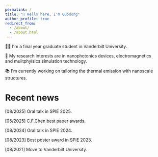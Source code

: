 ```yaml
---
permalink: /
title: "👋 Hello here, I'm Guodong"
author_profile: true
redirect_from: 
  - /about/
  - /about.html
---
```


👨‍🎓 I'm a final year graduate student in Vanderbilt University.

🔬 My research interests are in nanophotonics devices, electromagnetics and mulitphyisics simulation technology.

📚 I'm currently working on tailoring the thermal emission with nanoscale structures.

Recent news
======
[08/2025] Oral talk in SPIE 2025.

[05/2025] C.F.Chen best paper awards. 

[08/2024] Oral talk in SPIE 2024.

[08/2023] Best poster award in SPIE 2023.

[08/2021] Move to Vanderbilt University.


